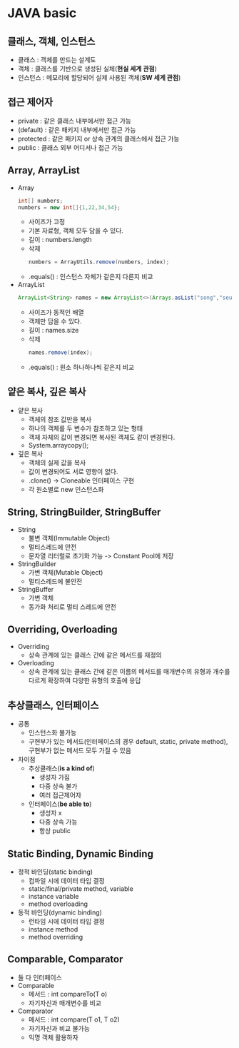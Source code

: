 # JAVA basic

## 클래스, 객체, 인스턴스
- 클래스 : 객체를 만드는 설계도
- 객체 : 클래스를 기반으로 생성된 실체(**현실 세계 관점**)
- 인스턴스 : 메모리에 할당되어 실제 사용된 객체(**SW 세계 관점**)

## 접근 제어자
- private : 같은 클래스 내부에서만 접근 가능
- (default) : 같은 패키지 내부에서만 접근 가능
- protected : 같은 패키지 or 상속 관계의 클래스에서 접근 가능
- public : 클래스 외부 어디서나 접근 가능

## Array, ArrayList
- Array
    ```java
    int[] numbers;
    numbers = new int[]{1,22,34,54};
    ```
    - 사이즈가 고정
    - 기본 자료형, 객체 모두 담을 수 있다.
    - 길이 : numbers.length
    - 삭제
        ```java
        numbers = ArrayUtils.remove(numbers, index);
        ```
    - .equals() : 인스턴스 자체가 같은지 다른지 비교
- ArrayList
    ```java
    ArrayList<String> names = new ArrayList<>(Arrays.asList("song","seung","hyun"));
    ```
    - 사이즈가 동적인 배열
    - 객체만 담을 수 있다.
    - 길이 : names.size
    - 삭제
        ```java
        names.remove(index);
        ```
    - .equals() : 원소 하나하나씩 같은지 비교

## 얕은 복사, 깊은 복사
- 얕은 복사
    - 객체의 참조 값만을 복사
    - 하나의 객체를 두 변수가 참조하고 있는 형태
    - 객체 자체의 값이 변경되면 복사된 객체도 같이 변경된다.
    - System.arraycopy();
- 깊은 복사
    - 객체의 실제 값을 복사
    - 값이 변경되어도 서로 영향이 없다.
    - .clone() -> Cloneable 인터페이스 구현
    - 각 원소별로 new 인스턴스화

## String, StringBuilder, StringBuffer
- String
    - 불변 객체(Immutable Object)
    - 멀티스레드에 안전
    - 문자열 리터럴로 초기화 가능 -> Constant Pool에 저장
- StringBuilder
    - 가변 객체(Mutable Object)
    - 멀티스레드에 불안전
- StringBuffer
    - 가변 객체
    - 동가화 처리로 멀티 스레드에 안전

## Overriding, Overloading
- Overriding
    - 상속 관계에 있는 클래스 간에 같은 메서드를 재정의
- Overloading
    - 상속 관계에 있는 클래스 간에 같은 이름의 메서드를 매개변수의 유형과 개수를 다르게 확장하여 다양한 유형의 호출에 응답

## 추상클래스, 인터페이스
- 공통
    - 인스턴스화 불가능
    - 구현부가 있는 메서드(인터페이스의 경우 default, static, private method), 구현부가 없는 메서드 모두 가질 수 있음
- 차이점
    - 추상클래스(**is a kind of**)
        - 생성자 가짐
        - 다중 상속 불가
        - 여러 접근제어자
    - 인터페이스(**be able to**)
        - 생성자 x
        - 다중 상속 가능
        - 항상 public

## Static Binding, Dynamic Binding
- 정적 바인딩(static binding)
    - 컴파일 시에 데이터 타입 결정
    - static/final/private method, variable
    - instance variable
    - method overloading
- 동적 바인딩(dynamic binding)
    - 런타임 시에 데이터 타입 결정
    - instance method
    - method overriding

## Comparable, Comparator
- 둘 다 인터페이스
- Comparable
    - 메서드 : int compareTo(T o)
    - 자기자신과 매개변수를 비교
- Comparator
    - 메서드 : int compare(T o1, T o2)
    - 자기자신과 비교 불가능
    - 익명 객체 활용하자